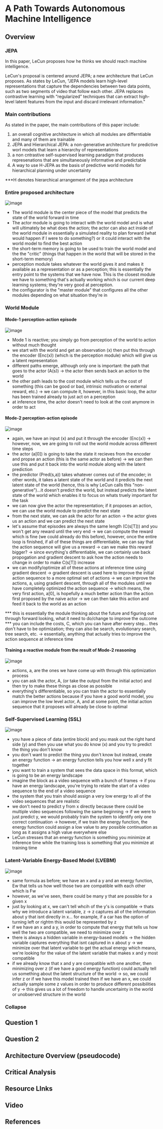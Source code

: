 # A Path Towards Autonomous Machine Intelligence

## Overview
### JEPA
In this paper, LeCun proposes how he thinks we should reach machine intelligence.

LeCun's proposal is centered around JEPA; a new architecture that LeCun proposes. As states by LeCun, "JEPA models learn high-level representations that capture the dependencies between two data points, such as two segments of video that follow each other. JEPA replaces contrastive learning with “regularized” techniques that can extract high-level latent features from the input and discard irrelevant information."

### Main contributions
As stated in the paper, the main contributions of this paper include:
1) an overall cognitive architecture in which all modules are differntiable and many of them are trainable
2) JEPA and Hierarchical JEPA: a non-generative architecture for predictive worl models that learn a hierarchy of representations
3) a non cntrastive self-supervised learning paradigm that produces represenations that are simultaneously informative and predictable
4) A way to use H-JEPA as the basis of predictive world models for hierarchical planning
under uncertainty
 
***H denotes hierarchical arrangement of the jepa architecture

### Entire proposed architecture
![image](https://user-images.githubusercontent.com/89123268/197662144-059230a4-1e00-4099-baca-19c705bcd818.png)

- The world module is the center piece of the model that predicts the state of the world forward in time
- The actor module is going to interact with the world model and is what will ultimately be what does the action; the actor can also act inside of the world module in essentially a simulated reality to plan forward (what would happen if I were to do something?) or it could interact with the world model to find the best action
- the short-term memory is going to be used to train the world model and the  the "critic" (things that happen in the world that will be stored in the short-term memory)
- perception module takes whatever the world gives it and makes it available as a representation or as a perception; this is essentially the entry point to the systems that we have now. This is the closest module we have to something that's actually working which is our current deep learning systems; they're very good at perception.
- the configurator is the "master module" that configures all the other modules depending on what situation they're in

### World Module
#### Mode-1 perception-action episode
![image](https://user-images.githubusercontent.com/89123268/197663582-2a003ca0-d0b4-4c2b-b8d3-8e83c6f2fa29.png)

- Mode 1 is reactive; you simply go from perception of the world to action without much thought
- we start with the world and get an observation (x) then put this through the encoder (Enc(x)) (which is the perception module) which will give us a latent representation
- different paths emerge, although only one is important: the path that goes to the actor (A(s)) -> the actor then sends back an action to the world
- the other path leads to the cost module which tells us the cost of something (this can be good or bad, intrinsic motivation or external reward, etc.) -> we can compute it, however, in this basic loop, the actor has been trained already to just act on a perception 
- at inference time, the actor doesn't need to look at the cost anymore in order to act

#### Mode-2 perception-action episode
![image](https://user-images.githubusercontent.com/89123268/197664794-04755acb-a672-4d89-a40d-c140d5303072.png)

- again, we have an input (x) and put it through the encoder (Enc(x)) -> however, now, we are going to roll out the world module across different time steps
- the actor (a[0]) is going to take the state it recieves from  the encoder and propse an action (this is the same actor as before) -> we can then use this and put it back into the world module along with the latent prediction
- the predictor (Pred(s,a)) takes whatever comes out of the encoder; in other words, it takes a latent state of the world and it predicts the next latent state of the world (hence, this is why LeCun calls this "non-generative")...it doesn't predict the world, but instead predicts the latent state of the world which enables it to focus on whats truely important for the task
- we can now give the actor the representation; if it proposes an action, we can use the world module to predict the next state 
- from the next state, we can ask the actor for an action -> the actor gives us an action and we can predict the next state
- let's assume that episodes are always the same length (C(s[T])) and you won't get any reward until the very end -> we can compute the reward which is fine (we could already do this before), however, once the entire loop is finished, if all of these things are differentiable, we can say that the action sequence will give us a reward -> can we make this reward bigger? -> since evrything's differentiable, we can certainly use back propogation and gradient descent to ask how the action needs to change in order to make C(s[T]) increase
- we can modify/optimize all of these actions at inference time using gradient descent -> gradient descent is used here to improve the initial action sequence to a more optimal set of actions -> we can improve the actions, a, using gradient descent, through all of the modules until we have completely optimized the action sequence -> which means, the very first action, a[0], is hopefully a much better action than the action first proposed by the naive actor -> we can then take this action and feed it back to the world as an action

*** this is essentially the module thinking about the future and figuring out through forward looking, what it need to do/change to improve the outcome
*** you can include the costs, C, which you can have after every step... thes don't have to be optimization; they can also be search, evolutionary search, tree search, etc. -> essentially, anything that actually tries to improve the action sequence at inference time

#### Training a reactive module from the result of Mode-2 reasoning
![image](https://user-images.githubusercontent.com/89123268/197669875-7bcd3678-2f48-439f-b735-27e56dca2df8.png)

- actions, a, are the ones we have come up with through this optimization process
- you can ask the actor, A, (or take the output from the initial actor) and then try to make these things as close as possible
- everything's differentiable, so you can train the actor to essentially match the better actions because if you have a good world model, you can improve the low level actor, A, and at some point, the initial action sequence that it proposes will already be close to optimal

### Self-Supervised Learning (SSL)
![image](https://user-images.githubusercontent.com/89123268/197671011-21bc1626-a787-4680-9c28-6e841951909c.png)

- you have a piece of data (entire block) and you mask out the right hand side (y) and then you use what you do know (x) and you try to predict the thing you don't know
- you don't want to predict the thing you don't know but instead, create an energy function -> an energy function tells you how well x and y fit together
- you want to train a system that sees the data space in this format, which is going to be an energy landscape
- imagine the block as a video sequence with a bunch of frames -> if you have an energy landscape, you're trying to relate the start of a video sequence to the end of a video sequence
- the system that you train should assign a very low energy to all of the video sequences that are realistic
- we don't need to predict y from x directly because there could be multiple video sequences following the same beginning -> if we were to just predict y, we would probably train the system to identify only one correct continuation -> however, if we train the energy function, the energy function could assign a low value to any possible continuation as long as it assigns a high value everywhere else
- LeCun stresses that an energy function is something you minimize at inference time while the training loss is something that you minimize at training time

### Latent-Variable Energy-Based Model (LVEBM)
![image](https://user-images.githubusercontent.com/89123268/197673225-3f3edf6a-bf39-4d55-8fe4-05902a096a0d.png)

- same formula as before; we have an x and a y and an energy function, Ew that tells us how well those two are compatible with each other which is Fw
- however, as we've seen, there could be many y that are possible for a given x
- just by looking at x, we can't tell whcih of the y's is compatible -> thats why we introduce a latent variable, z -> z captures all of the information about y that isnt directly in x... for example, if a car has the option of turning left or rightm this would be represented by z
- if we have an x and a y, in order to compute that energy that tells us how well the two are compatible, we need to minimize over z
- there is always a hidden variable in energy-based models -> the hidden variable captures everything that isnt captured in x about y -> we minimize over that latent variable to get the actual energy which means, we're looking for the value of the latent variable that makes x and y most compatible
- if we already know that x and y are compatible with one another, then minimizing over z (if we have a good energy function) could actually tell us something about the latent structure of the world -> so, we could infer z or if we have this model trained then if we have an x, we could actually sample some z values in order to produce different possibilities of y -> this gives us a lot of freedom to handle uncertainty in the world or unobserved structure in the world

### Collapse


## Question 1

## Question 2

## Architecture Overview (pseudocode)

## Critical Analysis

## Resource LInks

## Video

## References
